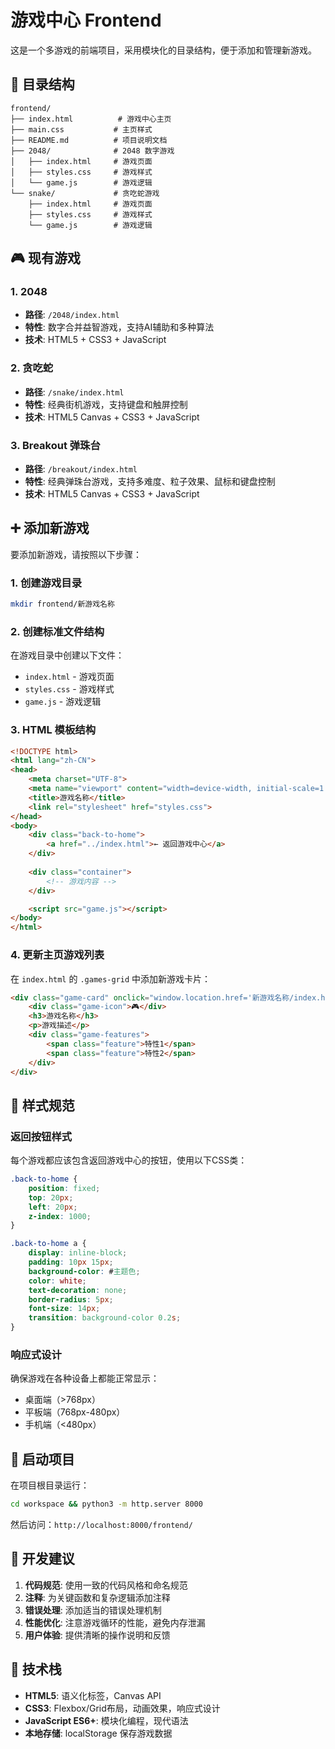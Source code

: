 # 游戏中心 Frontend

这是一个多游戏的前端项目，采用模块化的目录结构，便于添加和管理新游戏。

## 📁 目录结构

```
frontend/
├── index.html          # 游戏中心主页
├── main.css           # 主页样式
├── README.md          # 项目说明文档
├── 2048/              # 2048 数字游戏
│   ├── index.html     # 游戏页面
│   ├── styles.css     # 游戏样式
│   └── game.js        # 游戏逻辑
└── snake/             # 贪吃蛇游戏
    ├── index.html     # 游戏页面
    ├── styles.css     # 游戏样式
    └── game.js        # 游戏逻辑
```

## 🎮 现有游戏

### 1. 2048
- **路径**: `/2048/index.html`
- **特性**: 数字合并益智游戏，支持AI辅助和多种算法
- **技术**: HTML5 + CSS3 + JavaScript

### 2. 贪吃蛇
- **路径**: `/snake/index.html`
- **特性**: 经典街机游戏，支持键盘和触屏控制
- **技术**: HTML5 Canvas + CSS3 + JavaScript

### 3. Breakout 弹珠台
- **路径**: `/breakout/index.html`
- **特性**: 经典弹珠台游戏，支持多难度、粒子效果、鼠标和键盘控制
- **技术**: HTML5 Canvas + CSS3 + JavaScript

## ➕ 添加新游戏

要添加新游戏，请按照以下步骤：

### 1. 创建游戏目录
```bash
mkdir frontend/新游戏名称
```

### 2. 创建标准文件结构
在游戏目录中创建以下文件：
- `index.html` - 游戏页面
- `styles.css` - 游戏样式
- `game.js` - 游戏逻辑

### 3. HTML 模板结构
```html
<!DOCTYPE html>
<html lang="zh-CN">
<head>
    <meta charset="UTF-8">
    <meta name="viewport" content="width=device-width, initial-scale=1.0">
    <title>游戏名称</title>
    <link rel="stylesheet" href="styles.css">
</head>
<body>
    <div class="back-to-home">
        <a href="../index.html">← 返回游戏中心</a>
    </div>
    
    <div class="container">
        <!-- 游戏内容 -->
    </div>

    <script src="game.js"></script>
</body>
</html>
```

### 4. 更新主页游戏列表
在 `index.html` 的 `.games-grid` 中添加新游戏卡片：

```html
<div class="game-card" onclick="window.location.href='新游戏名称/index.html'">
    <div class="game-icon">🎮</div>
    <h3>游戏名称</h3>
    <p>游戏描述</p>
    <div class="game-features">
        <span class="feature">特性1</span>
        <span class="feature">特性2</span>
    </div>
</div>
```

## 🎨 样式规范

### 返回按钮样式
每个游戏都应该包含返回游戏中心的按钮，使用以下CSS类：

```css
.back-to-home {
    position: fixed;
    top: 20px;
    left: 20px;
    z-index: 1000;
}

.back-to-home a {
    display: inline-block;
    padding: 10px 15px;
    background-color: #主题色;
    color: white;
    text-decoration: none;
    border-radius: 5px;
    font-size: 14px;
    transition: background-color 0.2s;
}
```

### 响应式设计
确保游戏在各种设备上都能正常显示：
- 桌面端（>768px）
- 平板端（768px-480px）
- 手机端（<480px）

## 🚀 启动项目

在项目根目录运行：
```bash
cd workspace && python3 -m http.server 8000
```

然后访问：`http://localhost:8000/frontend/`

## 📝 开发建议

1. **代码规范**: 使用一致的代码风格和命名规范
2. **注释**: 为关键函数和复杂逻辑添加注释
3. **错误处理**: 添加适当的错误处理机制
4. **性能优化**: 注意游戏循环的性能，避免内存泄漏
5. **用户体验**: 提供清晰的操作说明和反馈

## 🔧 技术栈

- **HTML5**: 语义化标签，Canvas API
- **CSS3**: Flexbox/Grid布局，动画效果，响应式设计
- **JavaScript ES6+**: 模块化编程，现代语法
- **本地存储**: localStorage 保存游戏数据 